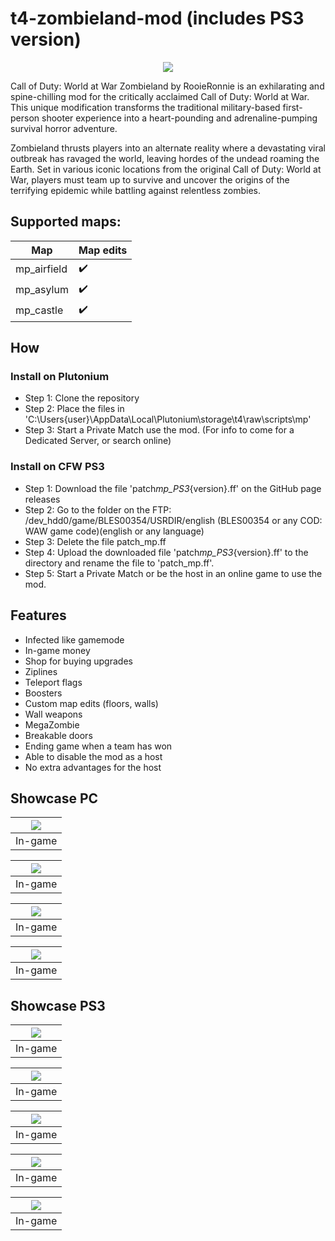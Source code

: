 # t4-zombieland-mod (includes PS3 version)

<p align="center">
    <img src="assets/github/banner.png?raw=true" />
</p>

Call of Duty: World at War Zombieland by RooieRonnie is an exhilarating and spine-chilling mod for the critically acclaimed Call of Duty: World at War. This unique modification transforms the traditional military-based first-person shooter experience into a heart-pounding and adrenaline-pumping survival horror adventure.

Zombieland thrusts players into an alternate reality where a devastating viral outbreak has ravaged the world, leaving hordes of the undead roaming the Earth. Set in various iconic locations from the original Call of Duty: World at War, players must team up to survive and uncover the origins of the terrifying epidemic while battling against relentless zombies.

## Supported maps:

| Map         | Map edits |
| ----------- | --------- |
| mp_airfield | ✔️        |
| mp_asylum   | ✔️        |
| mp_castle   | ✔️        |

## How

### Install on Plutonium

- Step 1: Clone the repository
- Step 2: Place the files in 'C:\Users\{user}\AppData\Local\Plutonium\storage\t4\raw\scripts\mp'
- Step 3: Start a Private Match use the mod.
  (For info to come for a Dedicated Server, or search online)

### Install on CFW PS3

- Step 1: Download the file 'patch*mp_PS3*{version}.ff' on the GitHub page releases
- Step 2: Go to the folder on the FTP: /dev_hdd0/game/BLES00354/USRDIR/english (BLES00354 or any COD: WAW game code)(english or any language)
- Step 3: Delete the file patch_mp.ff
- Step 4: Upload the downloaded file 'patch*mp_PS3*{version}.ff' to the directory and rename the file to 'patch_mp.ff'.
- Step 5: Start a Private Match or be the host in an online game to use the mod.

## Features

- Infected like gamemode
- In-game money
- Shop for buying upgrades
- Ziplines
- Teleport flags
- Boosters
- Custom map edits (floors, walls)
- Wall weapons
- MegaZombie
- Breakable doors
- Ending game when a team has won
- Able to disable the mod as a host
- No extra advantages for the host

## Showcase PC

| <img src="assets/github/PC/zombie_land_1.png?raw=true" /> |
| :-------------------------------------------------------: |
|                          In-game                          |

| <img src="assets/github/PC/zombie_land_2.png?raw=true" /> |
| :-------------------------------------------------------: |
|                          In-game                          |

| <img src="assets/github/PC/zombie_land_3.png?raw=true" /> |
| :-------------------------------------------------------: |
|                          In-game                          |

| <img src="assets/github/PC/zombie_land_4.png?raw=true" /> |
| :-------------------------------------------------------: |
|                          In-game                          |

## Showcase PS3

| <img src="assets/github/PS3/zombie_land_1.png?raw=true" /> |
| :--------------------------------------------------------: |
|                          In-game                           |

| <img src="assets/github/PS3/zombie_land_2.png?raw=true" /> |
| :--------------------------------------------------------: |
|                          In-game                           |

| <img src="assets/github/PS3/zombie_land_3.png?raw=true" /> |
| :--------------------------------------------------------: |
|                          In-game                           |

| <img src="assets/github/PS3/zombie_land_4.png?raw=true" /> |
| :--------------------------------------------------------: |
|                          In-game                           |

| <img src="assets/github/PS3/zombie_land_5.png?raw=true" /> |
| :--------------------------------------------------------: |
|                          In-game                           |
